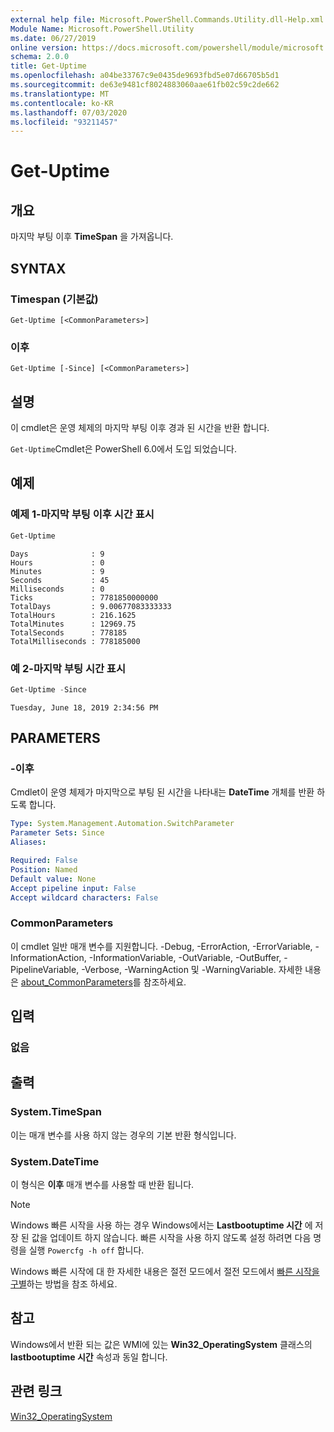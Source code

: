 ```yaml
---
external help file: Microsoft.PowerShell.Commands.Utility.dll-Help.xml
Module Name: Microsoft.PowerShell.Utility
ms.date: 06/27/2019
online version: https://docs.microsoft.com/powershell/module/microsoft.powershell.utility/get-uptime?view=powershell-7&WT.mc_id=ps-gethelp
schema: 2.0.0
title: Get-Uptime
ms.openlocfilehash: a04be33767c9e0435de9693fbd5e07d66705b5d1
ms.sourcegitcommit: de63e9481cf8024883060aae61fb02c59c2de662
ms.translationtype: MT
ms.contentlocale: ko-KR
ms.lasthandoff: 07/03/2020
ms.locfileid: "93211457"
---
```

# Get-Uptime

## 개요
마지막 부팅 이후 **TimeSpan** 을 가져옵니다.

## SYNTAX

### Timespan (기본값)

```
Get-Uptime [<CommonParameters>]
```

### 이후

```
Get-Uptime [-Since] [<CommonParameters>]
```

## 설명

이 cmdlet은 운영 체제의 마지막 부팅 이후 경과 된 시간을 반환 합니다.

`Get-Uptime`Cmdlet은 PowerShell 6.0에서 도입 되었습니다.

## 예제

### 예제 1-마지막 부팅 이후 시간 표시

```powershell
Get-Uptime
```

```Output
Days              : 9
Hours             : 0
Minutes           : 9
Seconds           : 45
Milliseconds      : 0
Ticks             : 7781850000000
TotalDays         : 9.00677083333333
TotalHours        : 216.1625
TotalMinutes      : 12969.75
TotalSeconds      : 778185
TotalMilliseconds : 778185000
```

### 예 2-마지막 부팅 시간 표시

```powershell
Get-Uptime -Since
```

```Output
Tuesday, June 18, 2019 2:34:56 PM
```

## PARAMETERS

### -이후

Cmdlet이 운영 체제가 마지막으로 부팅 된 시간을 나타내는 **DateTime** 개체를 반환 하도록 합니다.

```yaml
Type: System.Management.Automation.SwitchParameter
Parameter Sets: Since
Aliases:

Required: False
Position: Named
Default value: None
Accept pipeline input: False
Accept wildcard characters: False
```

### CommonParameters

이 cmdlet 일반 매개 변수를 지원합니다. -Debug, -ErrorAction, -ErrorVariable, -InformationAction, -InformationVariable, -OutVariable, -OutBuffer, -PipelineVariable, -Verbose, -WarningAction 및 -WarningVariable. 자세한 내용은 [about_CommonParameters](https://go.microsoft.com/fwlink/?LinkID=113216)를 참조하세요.

## 입력

### 없음

## 출력

### System.TimeSpan

이는 매개 변수를 사용 하지 않는 경우의 기본 반환 형식입니다.

### System.DateTime

이 형식은 **이후** 매개 변수를 사용할 때 반환 됩니다.

> [!NOTE]
> Windows 빠른 시작을 사용 하는 경우 Windows에서는 **Lastbootuptime 시간** 에 저장 된 값을 업데이트 하지 않습니다. 빠른 시작을 사용 하지 않도록 설정 하려면 다음 명령을 실행 `Powercfg -h off` 합니다.
>
> Windows 빠른 시작에 대 한 자세한 내용은 절전 모드에서 절전 모드에서 [빠른 시작을 구별](/windows-hardware/drivers/kernel/distinguishing-fast-startup-from-wake-from-hibernation)하는 방법을 참조 하세요.

## 참고

Windows에서 반환 되는 값은 WMI에 있는 **Win32_OperatingSystem** 클래스의 **lastbootuptime 시간** 속성과 동일 합니다.

## 관련 링크

[Win32_OperatingSystem](/windows/win32/cimwin32prov/win32-operatingsystem#properties)
